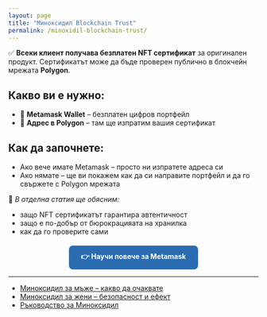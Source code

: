 ```yaml
---
layout: page
title: "Миноксидил Blockchain Trust"
permalink: /minoxidil-blockchain-trust/
---
```



<p>✅ <strong>Всеки клиент получава безплатен NFT сертификат</strong> за оригинален продукт. 
Сертификатът може да бъде проверен публично в блокчейн мрежата <strong>Polygon</strong>.</p>

<h2>Какво ви е нужно:</h2>
<ul>
  <li>🦊 <strong>Metamask Wallet</strong> – безплатен цифров портфейл</li>
  <li>🔗 <strong>Адрес в Polygon</strong> – там ще изпратим вашия сертификат</li>
</ul>

<h2>Как да започнете:</h2>
<ul>
  <li>Ако вече имате Metamask – просто ни изпратете адреса си</li>
  <li>Ако нямате – ще ви покажем как да си направите портфейл и да го свържете с Polygon мрежата</li>
</ul>

<p>📖 <em>В отделна статия ще обясним:</em></p>
<ul>
  <li>защо NFT сертификатът гарантира автентичност</li>
  <li>защо е по-добър от бюрокрацияата на хранилка</li>
  <li>как да го проверите сами</li>
</ul>

<div style="margin-top:20px; text-align:center;">
  <a href="/rkovodstvo-za-metamask/" 
     style="background-color:#2b6cb0; color:#fff; padding:12px 24px; border-radius:8px; 
            text-decoration:none; font-weight:bold; display:inline-block;">
    👉 Научи повече за Metamask
  </a>
</div>

---

<ul>
  <li><a href="/minoxidil-za-mazhe/">Миноксидил за мъже – какво да очаквате</a></li>
  <li><a href="/minoxidil-za-jeni/">Миноксидил за жени – безопасност и ефект</a></li>
  <li><a href="/rkovo-dstvo-za-minoxidil/">Ръководство за Миноксидил</a></li>
</ul>

